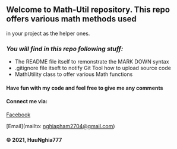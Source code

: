 ## Welcome to Math-Util repository. This repo offers various math methods used
in your project as the helper ones.

### _You will find in this repo following stuff:_
* The README file itself to remonstrate the MARK DOWN syntax
* .gitignore file itseft to notify Git Tool how to upload source code
* MathUtility class to offer various Math functions

#### Have fun with my code and feel free to give me any comments

#### Connect me via:
[Facebook](https://www.facebook.com/PhamHuuNghia2704/)

[Email](mailto: nghiapham2704@gmail.com)

#### © 2021, HuuNghia777
